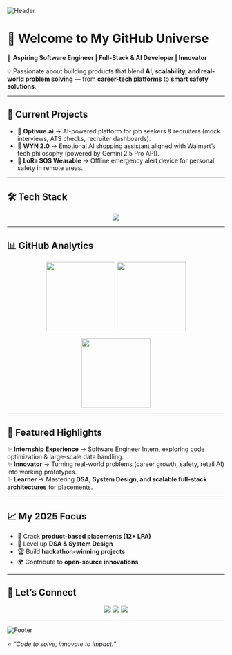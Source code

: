 <!-- Profile Banner -->
![Header](https://capsule-render.vercel.app/api?type=waving&color=0:6A5ACD,100:00BFFF&height=200&section=header&text=Hi%20I'm%20Nithin!%20🚀&fontSize=40&fontColor=ffffff&animation=fadeIn&fontAlignY=35)

# 👋 Welcome to My GitHub Universe  

🎯 **Aspiring Software Engineer | Full-Stack & AI Developer | Innovator**  

💡 Passionate about building products that blend **AI, scalability, and real-world problem solving** — from **career-tech platforms** to **smart safety solutions**.  

---

## 🚀 Current Projects  
- 🔹 **Optivue.ai** → AI-powered platform for job seekers & recruiters (mock interviews, ATS checks, recruiter dashboards).  
- 🔹 **WYN 2.0** → Emotional AI shopping assistant aligned with Walmart’s tech philosophy (powered by Gemini 2.5 Pro API).  
- 🔹 **LoRa SOS Wearable** → Offline emergency alert device for personal safety in remote areas.  

---

## 🛠️ Tech Stack  

<p align="center">
  <img src="https://skillicons.dev/icons?i=python,js,react,nodejs,java,cpp,html,css,tailwind,mysql,mongodb,postgresql,firebase,aws,docker,git,vscode" />
</p>

---

## 📊 GitHub Analytics  

<p align="center">
  <img src="https://github-readme-stats.vercel.app/api?username=nithinkeee&show_icons=true&theme=tokyonight&hide_border=true" height="160" />
  <img src="https://github-readme-streak-stats.herokuapp.com/?user=nithinkeee&theme=tokyonight&hide_border=true" height="160" />
</p>

<p align="center">
  <img src="https://github-readme-stats.vercel.app/api/top-langs/?username=nithinkeee&layout=compact&theme=tokyonight&hide_border=true" height="160" />
</p>

---

## 🌟 Featured Highlights  
✨ **Internship Experience** → Software Engineer Intern, exploring code optimization & large-scale data handling.  
✨ **Innovator** → Turning real-world problems (career growth, safety, retail AI) into working prototypes.  
✨ **Learner** → Mastering **DSA, System Design, and scalable full-stack architectures** for placements.  

---

## 📈 My 2025 Focus  
- 🚀 Crack **product-based placements (12+ LPA)**  
- 🧠 Level up **DSA & System Design**  
- 🏆 Build **hackathon-winning projects**  
- 🌍 Contribute to **open-source innovations**  

---

## 🤝 Let’s Connect  

<p align="center">
  <a href="mailto:nithinofficial47@gmail.com"><img src="https://img.shields.io/badge/Email-D14836?style=for-the-badge&logo=gmail&logoColor=white" /></a>
  <a href="https://www.linkedin.com/in/nithink47"><img src="https://img.shields.io/badge/LinkedIn-0077B5?style=for-the-badge&logo=linkedin&logoColor=white" /></a>
  <a href="https://github.com/NITHIN4747"><img src="https://img.shields.io/badge/GitHub-181717?style=for-the-badge&logo=github&logoColor=white" /></a>
</p>

---

<!-- Footer -->
![Footer](https://capsule-render.vercel.app/api?type=waving&color=0:00BFFF,100:6A5ACD&height=120&section=footer)

⭐ *“Code to solve, innovate to impact.”*  
